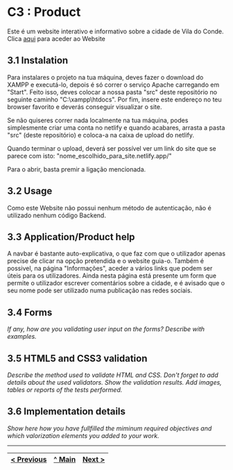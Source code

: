 # C3 : Product

Este é um website interativo e informativo sobre a cidade de Vila do Conde.
Clica <a href="https://tiwm23tig06.netlify.app"> aqui</a> para aceder ao Website

## 3.1 Instalation

Para instalares o  projeto na tua máquina, deves fazer o download do XAMPP e executá-lo, depois é só correr o serviço Apache carregando em "Start". Feito isso, deves colocar a nossa pasta "src" deste repositório no seguinte caminho "C:\xampp\htdocs". Por fim, insere este endereço no teu browser favorito e deverás conseguir visualizar o site.

Se não quiseres correr nada localmente na tua máquina, podes simplesmente criar uma conta no netlify e quando acabares, arrasta a pasta "src" (deste repositório) e coloca-a na caixa de upload do netlify.

Quando terminar o upload, deverá ser possível ver um link do site que se parece com isto: "nome_escolhido_para_site.netlify.app/"

Para o abrir, basta premir a ligação mencionada.

## 3.2 Usage

Como este Website não possui nenhum método de autenticação, não é utilizado nenhum código Backend.

## 3.3 Application/Product help

A navbar é bastante auto-explicativa, o que faz com que o utilizador apenas precise de clicar na opção pretendida e o website guia-o.
Também é possivel, na página "Informações", aceder a vários links que podem ser úteis para os utilizadores.
Ainda nesta página está presente um form que permite o utilizador escrever comentários sobre a cidade, e é avisado que o seu nome pode ser utilizado numa publicação nas redes sociais.

## 3.4 Forms

_If any, how are you validating user input on the forms?_
_Describe with examples._

## 3.5 HTML5 and CSS3 validation

_Describe the method used to validate HTML and CSS. Don't forget to add details about the used validators. Show the validation results._
_Add images, tables or reports of the tests performed._

## 3.6 Implementation details

_Show here how you have fullfilled the miminum required objectives and which valorization elements you added to your work._


---
[< Previous](c2.md) | [^ Main](../../../) | [Next >](c4.md)
:--- | :---: | ---: 
